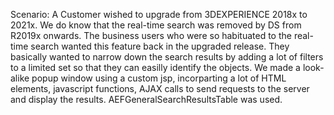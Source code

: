 Scenario:
A Customer wished to upgrade from 3DEXPERIENCE 2018x to 2021x. We do know that the real-time search was removed by DS from R2019x onwards. The business users who were so habituated to the real-time search wanted this feature back in the upgraded release. They basically wanted to narrow down the search results by adding a lot of filters to a limited set so that they can easilly identify the objects. We made a look-alike popup window using a custom jsp, incorparting a lot of HTML elements, javascript functions, AJAX calls to send requests to the server and display the results. AEFGeneralSearchResultsTable was used. 
